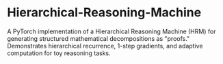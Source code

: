 # Hierarchical-Reasoning-Machine
A PyTorch implementation of a Hierarchical Reasoning Machine (HRM) for generating structured mathematical decompositions as "proofs." Demonstrates hierarchical recurrence, 1-step gradients, and adaptive computation for toy reasoning tasks.
